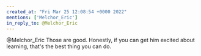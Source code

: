 ```yaml
---
created_at: "Fri Mar 25 12:08:54 +0000 2022"
mentions: ['Melchor_Eric']
in_reply_to: @Melchor_Eric
---
```


@Melchor_Eric Those are good. Honestly, if you can get him excited about learning, that's the best thing you can do.